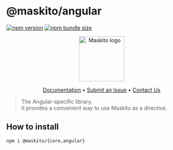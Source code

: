 # @maskito/angular

[![npm version](https://img.shields.io/npm/v/@maskito/angular.svg)](https://npmjs.com/package/@maskito/angular)
[![npm bundle size](https://img.shields.io/bundlephobia/minzip/@maskito/angular)](https://bundlephobia.com/result?p=@maskito/angular)

<p align="center">
    <img src="https://raw.githubusercontent.com/Tinkoff/maskito/main/projects/demo/src/assets/icons/maskito.svg" alt="Maskito logo" height="120px">
</p>

<p align="center">
    <a href="https://maskito.dev/frameworks/angular">Documentation</a> •
    <a href="https://github.com/Tinkoff/maskito/issues/new/choose">Submit an Issue</a> •
    <a href="https://t.me/taiga_ui">Contact Us</a>
</p>

> The Angular-specific library.<br /> It provides a convenient way to use Maskito as a directive.

## How to install

```
npm i @maskito/{core,angular}
```
